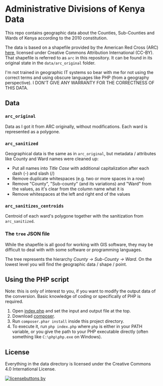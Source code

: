 # Administrative Divisions of Kenya Data

This repo contains geographic data about the Counties, Sub-Counties and Wards of Kenya according to the 2010 
constitution.

The data is based on a shapefile provided by the American Red Cross (ARC)
[here](https://data.humdata.org/dataset/administrative-wards-in-kenya-1450), licensed under Creative Commons Attribution
International (CC-BY). That shapefile is referred to as `arc` in this repository. It can be found in its original
state in the `data/arc_original` folder.

I'm not trained in geographic IT systems so bear with me for not using the correct terms and using obscure languages
like PHP (from a geography perspective). I DON'T GIVE ANY WARRANTY FOR THE CORRECTNESS OF THIS DATA.

## Data

### `arc_original`
Data as I got it from ARC originally, without modifications. Each ward is represented as a polygone.

### `arc_sanitized`
Geographical data is the same as in `arc_original`, but metadata / attributes like County and Ward names were cleaned
up:
- Put all names into *Title Case* with additional capitalization after each dash (-) and slash (/)
- Remove duplicate whitespaces (e.g. two or more spaces in a row)
- Remove "County", "Sub-county" (and its variations) and "Ward" from the values, as it's clear from the column name what
    it is
- Remove whitespaces at the left and right end of the values

### `arc_sanitizes_centroids`
Centroid of each ward's polygone together with the sanitization from `arc_sanitized`.

### The `tree` JSON file
While the shapefile is all good for working with GIS software, they may be difficult to deal with with some software
or programming languages.

The tree represents the hierarchy *County -> Sub-County -> Ward*. On the lowest level you will find the geographic data
/ shape / point. 

## Using the PHP script
Note: this is only of interest to you, if you want to modify the output data of the conversion. Basic knowledge of
coding or specifically of PHP is required.

1. Open [index.php](index.php) and set the input and output file at the top.
2. Download [composer](http://getcomposer.org).
3. Run `composer.phar install` inside this project directory.
4. To execute it, run `php index.php` where `php` is either in your PATH variable, or you give the path to your PHP
executable directly (often something like `C:\php\php.exe` on Windows).

## License
Everything in the data directory is licensed under the Creative Commons 4.0 International License.

[![licensebuttons by](https://licensebuttons.net/l/by/3.0/88x31.png)](https://creativecommons.org/licenses/by/4.0)
